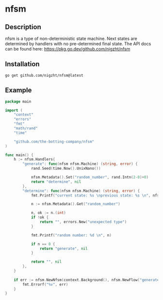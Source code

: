# nfsm

## Description

nfsm is a type of non-deterministic state machine. Next states are determined by handlers with no pre-determined final state. The API docs can be found here: https://pkg.go.dev/github.com/nigzht/nfsm

## Installation

```
go get github.com/nigzht/nfsm@latest
```

## Example

```go
package main

import (
	"context"
	"errors"
	"fmt"
	"math/rand"
	"time"

	"github.com/the-botting-company/nfsm"
)

func main() {
	h := nfsm.Handlers{
		"generate": func(nfsm nfsm.Machine) (string, error) {
			rand.Seed(time.Now().UnixNano())

			nfsm.Metadata().Set("random_number", rand.Intn(2-0)+0)
			return "determine", nil
		},
		"determine": func(nfsm nfsm.Machine) (string, error) {
			fmt.Printf("current state: %s \nprevious state: %s \n", nfsm.Current(), nfsm.Previous())

			n := nfsm.Metadata().Get("random_number")

			n, ok := n.(int)
			if !ok {
				return "", errors.New("unexpected type")
			}

			fmt.Printf("random number: %d \n", n)

			if n == 0 {
				return "generate", nil
			}

			return "", nil
		},
	}
	
	if err := nfsm.NewNfsm(context.Background(), nfsm.NewFlow("generate", h)).Execute(); err != nil {
		fmt.Errorf("%v", err)
	}
}

```
